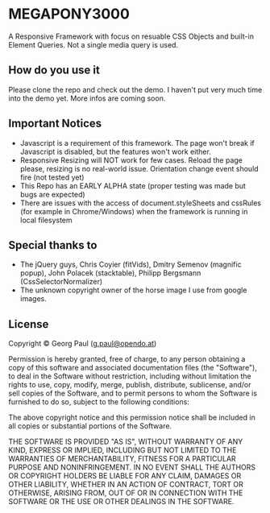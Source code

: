 MEGAPONY3000
============
A Responsive Framework with focus on resuable CSS Objects and built-in Element Queries. Not a single media query is used.


How do you use it
-------------------------
Please clone the repo and check out the demo. I haven't put very much time into the demo yet. More infos are coming soon.


Important Notices
-------------------------
* Javascript is a requirement of this framework. The page won't break if Javascript is disabled, but the features won't work either.
* Responsive Resizing will NOT work for few cases. Reload the page please, resizing is no real-world issue. Orientation change event should fire (not tested yet)
* This Repo has an EARLY ALPHA state (proper testing was made but bugs are expected)
* There are issues with the access of document.styleSheets and cssRules (for example in Chrome/Windows) when the framework is running in local filesystem


Special thanks to
-------------------------
* The jQuery guys, Chris Coyier (fitVids), Dmitry Semenov (magnific popup), John Polacek (stacktable), Philipp Bergsmann (CssSelectorNormalizer)
* The unknown copyright owner of the horse image I use from google images.


License
-------------------------
Copyright &copy; Georg Paul (g.paul@opendo.at)

Permission is hereby granted, free of charge, to any person obtaining a copy of this software and associated documentation files (the "Software"), to deal in the Software without restriction, including without limitation the rights to use, copy, modify, merge, publish, distribute, sublicense, and/or sell copies of the Software, and to permit persons to whom the Software is furnished to do so, subject to the following conditions:

The above copyright notice and this permission notice shall be included in all copies or substantial portions of the Software.

THE SOFTWARE IS PROVIDED "AS IS", WITHOUT WARRANTY OF ANY KIND, EXPRESS OR IMPLIED, INCLUDING BUT NOT LIMITED TO THE WARRANTIES OF MERCHANTABILITY, FITNESS FOR A PARTICULAR PURPOSE AND NONINFRINGEMENT. IN NO EVENT SHALL THE AUTHORS OR COPYRIGHT HOLDERS BE LIABLE FOR ANY CLAIM, DAMAGES OR OTHER LIABILITY, WHETHER IN AN ACTION OF CONTRACT, TORT OR OTHERWISE, ARISING FROM, OUT OF OR IN CONNECTION WITH THE SOFTWARE OR THE USE OR OTHER DEALINGS IN THE SOFTWARE.